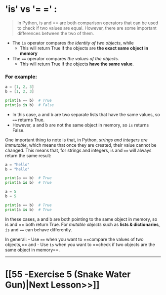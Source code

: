 # 'is' vs '= =' :
>In Python, is and == are both comparison operators that can be used to check if two values are equal. However, there are some important differences between the two of them.

- The `is` operator compares _the identity of two objects_, while
	- This will return True if the objects  are __the exact same object in memory__
- The `==` operator compares _the values of the objects_.  
	-  This will return True if the objects __have the same value__.

### For example:

```python
a = [1, 2, 3]
b = [1, 2, 3]

print(a == b)  # True
print(a is b)  # False
```
- In this case, a and b are two separate lists that have the same values, so `==` returns True. 
- However, a and b are not the same object in memory, so `is` returns False.

One important thing to note is that, in Python, _strings and integers are immutable_, which means that once they are created, their value cannot be changed. 
This means that, for strings and integers, is and `==` will always return the same result:

```python
a = "hello"
b = "hello"

print(a == b)  # True
print(a is b)  # True

a = 5
b = 5

print(a == b)  # True
print(a is b)  # True
```
In these cases, a and b are both pointing to the same object in memory, so is and == both return True.
For _mutable objects_ such as __lists & dictionaries__, `is` and `==` can behave differently. 


In general: 
	- Use `==` when you want to ==compare the values of two objects,== and 
	- Use `is` when you want to ==check if two objects are the same object in memory==.


---
# [[55 -Exercise 5 (Snake Water Gun)|Next Lesson>>]]